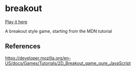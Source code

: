 # breakout

[Play it here](https://kevinfjbecker.github.io/breakout)

A breakout style game, starting from the MDN tutorial

## References

<https://developer.mozilla.org/en-US/docs/Games/Tutorials/2D_Breakout_game_pure_JavaScript>
